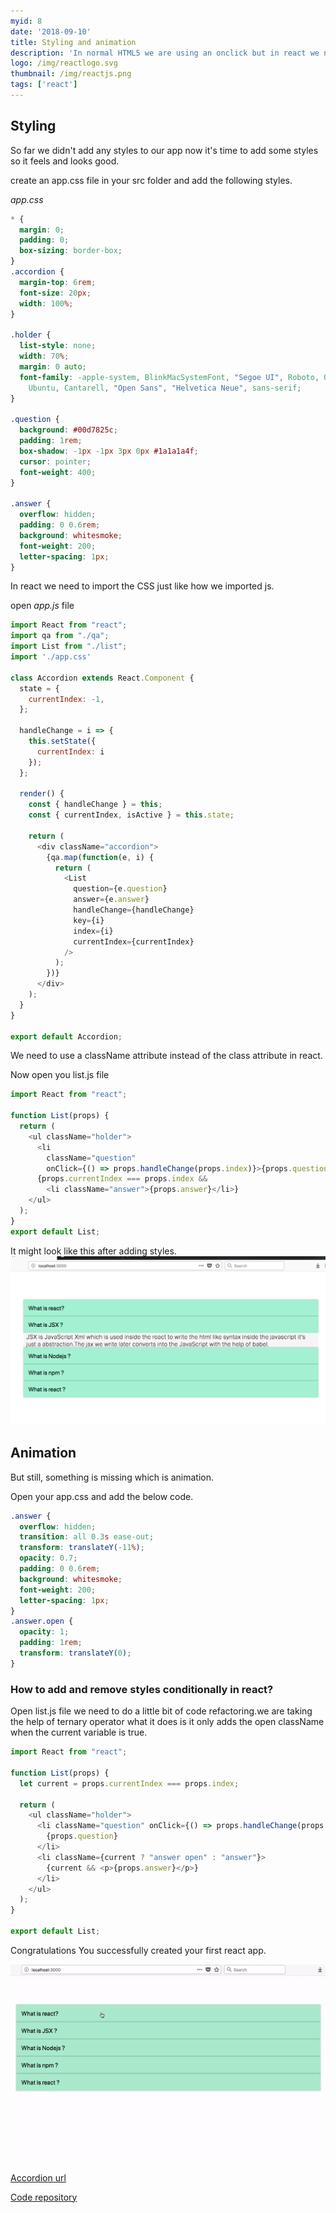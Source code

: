 ```yaml
---
myid: 8
date: '2018-09-10'
title: Styling and animation
description: 'In normal HTML5 we are using an onclick but in react we need to use the camelCase notation onClick.We need to attach the onclick event handler to the li question element so that we only show the answer when a user clicks on the question at the end this tutorial we need to implement this feature to our accordion app.'
logo: /img/reactlogo.svg
thumbnail: /img/reactjs.png
tags: ['react']
---
```


## Styling

So far we didn't add any styles to our app now it's time to add some styles
so it feels and looks good.

create an app.css file in your src folder and add the following styles.

*app.css*

```css
* {
  margin: 0;
  padding: 0;
  box-sizing: border-box;
}
.accordion {
  margin-top: 6rem;
  font-size: 20px;
  width: 100%;
}

.holder {
  list-style: none;
  width: 70%;
  margin: 0 auto;
  font-family: -apple-system, BlinkMacSystemFont, "Segoe UI", Roboto, Oxygen,
    Ubuntu, Cantarell, "Open Sans", "Helvetica Neue", sans-serif;
}

.question {
  background: #00d7825c;
  padding: 1rem;
  box-shadow: -1px -1px 3px 0px #1a1a1a4f;
  cursor: pointer;
  font-weight: 400;
}

.answer {
  overflow: hidden;
  padding: 0 0.6rem;
  background: whitesmoke;
  font-weight: 200;
  letter-spacing: 1px;
}

```

In react we need to import the CSS just like how we imported js.


open *app.js* file

```javascript
import React from "react";
import qa from "./qa";
import List from "./list";
import './app.css'

class Accordion extends React.Component {
  state = {
    currentIndex: -1,
  };

  handleChange = i => {
    this.setState({
      currentIndex: i
    });
  };

  render() {
    const { handleChange } = this;
    const { currentIndex, isActive } = this.state;

    return (
      <div className="accordion">
        {qa.map(function(e, i) {
          return (
            <List
              question={e.question}
              answer={e.answer}
              handleChange={handleChange}
              key={i}
              index={i}
              currentIndex={currentIndex}
            />
          );
        })}
      </div>
    );
  }
}

export default Accordion;
```
We need to use a className attribute instead of the class attribute in react.

Now open you list.js file

```javascript
import React from "react";

function List(props) {
  return (
    <ul className="holder">
      <li
        className="question"
        onClick={() => props.handleChange(props.index)}>{props.question}</li>
      {props.currentIndex === props.index &&
        <li className="answer">{props.answer}</li>}
    </ul>
  );
}
export default List;
```

It might look like this after adding styles.
![react accordion styling](acstyle.png)


## Animation

But still, something is missing which is animation.

Open your app.css and add the below code.

```css
.answer {
  overflow: hidden;
  transition: all 0.3s ease-out;
  transform: translateY(-11%);
  opacity: 0.7;
  padding: 0 0.6rem;
  background: whitesmoke;
  font-weight: 200;
  letter-spacing: 1px;
}
.answer.open {
  opacity: 1;
  padding: 1rem;
  transform: translateY(0);
}
```

### How to add and remove styles conditionally in react?

Open list.js file we need to do a little bit of code refactoring.we are taking the help of ternary operator what it does is it only adds the open className when the current variable is true.

```javascript
import React from "react";

function List(props) {
  let current = props.currentIndex === props.index;

  return (
    <ul className="holder">
      <li className="question" onClick={() => props.handleChange(props.index)}>
        {props.question}
      </li>
      <li className={current ? "answer open" : "answer"}>
        {current && <p>{props.answer}</p>}
      </li>
    </ul>
  );
}

export default List;
```

Congratulations You successfully created your first react app.

![final accordion react app](finalapp.gif)

[Accordion url](https://saigowthamr.github.io/reactaccordion/)

[Code repository](https://github.com/saigowthamr/reactaccordion)